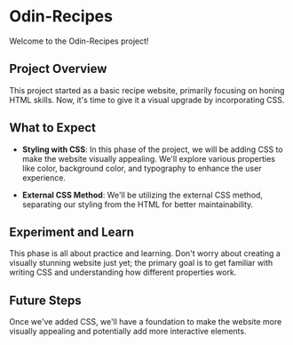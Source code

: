 # Odin-Recipes
Welcome to the Odin-Recipes project!

## Project Overview
This project started as a basic recipe website, primarily focusing on honing HTML skills. Now, it's time to give it a visual upgrade by incorporating CSS.

## What to Expect
- **Styling with CSS**: In this phase of the project, we will be adding CSS to make the website visually appealing. We'll explore various properties like color, background color, and typography to enhance the user experience.

- **External CSS Method**: We'll be utilizing the external CSS method, separating our styling from the HTML for better maintainability.

## Experiment and Learn
This phase is all about practice and learning. Don't worry about creating a visually stunning website just yet; the primary goal is to get familiar with writing CSS and understanding how different properties work.

## Future Steps
Once we've added CSS, we'll have a foundation to make the website more visually appealing and potentially add more interactive elements.
